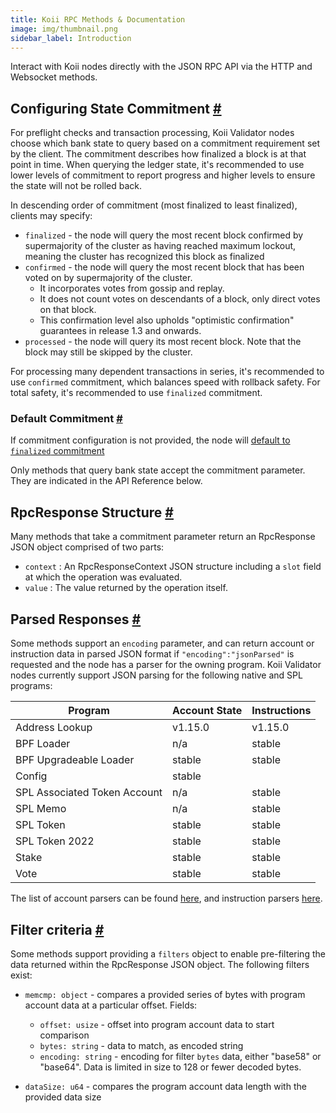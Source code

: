 ```yaml
---
title: Koii RPC Methods & Documentation 
image: img/thumbnail.png
sidebar_label: Introduction
---
```

Interact with Koii nodes directly with the JSON RPC API via the HTTP and Websocket methods.

Configuring State Commitment [#](#configuring-state-commitment)
---------------------------------------------------------------

For preflight checks and transaction processing, Koii Validator nodes choose which bank state to query based on a commitment requirement set by the client. The commitment describes how finalized a block is at that point in time. When querying the ledger state, it's recommended to use lower levels of commitment to report progress and higher levels to ensure the state will not be rolled back.

In descending order of commitment (most finalized to least finalized), clients may specify:

*   `finalized` - the node will query the most recent block confirmed by supermajority of the cluster as having reached maximum lockout, meaning the cluster has recognized this block as finalized
*   `confirmed` - the node will query the most recent block that has been voted on by supermajority of the cluster.
    *   It incorporates votes from gossip and replay.
    *   It does not count votes on descendants of a block, only direct votes on that block.
    *   This confirmation level also upholds "optimistic confirmation" guarantees in release 1.3 and onwards.
*   `processed` - the node will query its most recent block. Note that the block may still be skipped by the cluster.

For processing many dependent transactions in series, it's recommended to use `confirmed` commitment, which balances speed with rollback safety. For total safety, it's recommended to use `finalized` commitment.

### Default Commitment [#](#default-commitment)

If commitment configuration is not provided, the node will [default to `finalized` commitment](https://github.com/anza-xyz/agave/blob/aa0922d6845e119ba466f88497e8209d1c82febc/sdk/src/commitment_config.rs#L199-L203)

Only methods that query bank state accept the commitment parameter. They are indicated in the API Reference below.

RpcResponse Structure [#](#rpcresponse-structure)
-------------------------------------------------

Many methods that take a commitment parameter return an RpcResponse JSON object comprised of two parts:

*   `context` : An RpcResponseContext JSON structure including a `slot` field at which the operation was evaluated.
*   `value` : The value returned by the operation itself.

Parsed Responses [#](#parsed-responses)
---------------------------------------

Some methods support an `encoding` parameter, and can return account or instruction data in parsed JSON format if `"encoding":"jsonParsed"` is requested and the node has a parser for the owning program. Koii Validator nodes currently support JSON parsing for the following native and SPL programs:


|Program                     |Account State|Instructions|
|----------------------------|-------------|------------|
|Address Lookup              |v1.15.0      |v1.15.0     |
|BPF Loader                  |n/a          |stable      |
|BPF Upgradeable Loader      |stable       |stable      |
|Config                      |stable       |            |
|SPL Associated Token Account|n/a          |stable      |
|SPL Memo                    |n/a          |stable      |
|SPL Token                   |stable       |stable      |
|SPL Token 2022              |stable       |stable      |
|Stake                       |stable       |stable      |
|Vote                        |stable       |stable      |


The list of account parsers can be found [here](https://github.com/solana-labs/solana/blob/master/account-decoder/src/parse_account_data.rs), and instruction parsers [here](https://github.com/solana-labs/solana/blob/master/transaction-status/src/parse_instruction.rs).

Filter criteria [#](#filter-criteria)
-------------------------------------

Some methods support providing a `filters` object to enable pre-filtering the data returned within the RpcResponse JSON object. The following filters exist:

*   `memcmp: object` - compares a provided series of bytes with program account data at a particular offset. Fields:
    
    *   `offset: usize` - offset into program account data to start comparison
    *   `bytes: string` - data to match, as encoded string
    *   `encoding: string` - encoding for filter `bytes` data, either "base58" or "base64". Data is limited in size to 128 or fewer decoded bytes.  
*   `dataSize: u64` - compares the program account data length with the provided data size